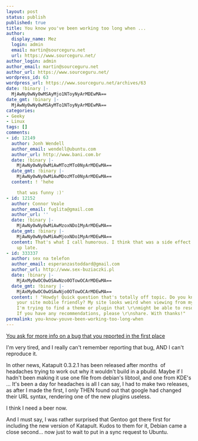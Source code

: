 ```yaml
---
layout: post
status: publish
published: true
title: You know you've been working too long when ...
author:
  display_name: Mez
  login: admin
  email: martin@sourceguru.net
  url: https://www.sourceguru.net/
author_login: admin
author_email: martin@sourceguru.net
author_url: https://www.sourceguru.net/
wordpress_id: 63
wordpress_url: https://www.sourceguru.net/archives/63
date: !binary |-
  MjAwNy0wNy0wMSAyMjo1NToyNyArMDEwMA==
date_gmt: !binary |-
  MjAwNy0wNy0wMSAyMTo1NToyNyArMDEwMA==
categories:
- Geeky
- Linux
tags: []
comments:
- id: 12149
  author: Jonh Wendell
  author_email: wendell@ubuntu.com
  author_url: http://www.bani.com.br
  date: !binary |-
    MjAwNy0wNy0wMiAwMTozMTo0NyArMDEwMA==
  date_gmt: !binary |-
    MjAwNy0wNy0wMiAwMDozMTo0NyArMDEwMA==
  content: ! 'hehe

    that was funny :)'
- id: 12152
  author: Connor Veale
  author_email: fuglita@gmail.com
  author_url: ''
  date: !binary |-
    MjAwNy0wNy0wMiAwMzoxNDo1MyArMDEwMA==
  date_gmt: !binary |-
    MjAwNy0wNy0wMiAwMjoxNDo1MyArMDEwMA==
  content: That's what I call humorous. I think that was a side effect of staying
    up late.
- id: 333337
  author: sex na telefon
  author_email: esperanzastoddard@gmail.com
  author_url: http://www.sex-buziaczki.pl
  date: !binary |-
    MjAxMy0wOC0wOSAwNzo0OTowOCArMDEwMA==
  date_gmt: !binary |-
    MjAxMy0wOC0wOSAwNjo0OTowOCArMDEwMA==
  content: ! "Howdy! Quick question that's totally off topic. Do you know how to make
    your site mobile friendly? My site looks weird when viewing from my iphone 4.
    I'm trying to find a theme or plugin that \r\nmight be able to resolve this problem.
    If you have any recommendations, please \r\nshare. With thanks!"
permalink: you-know-youve-been-working-too-long-when
---
```

<p><a href="https://bugs.launchpad.net/katapult/+bug/72405">You ask for more info on a bug that you reported in the first place</a></p>
<p>I'm very tired, and I really can't remember reporting that bug, AND I can't reproduce it.</p>
<p>In other news, Katapult 0.3.2.1 has been released after months  of headaches trying to work out why it wouldn't build in a pbuild. Maybe if I hadn't been making it use one file from debian's libtool, and one from KDE's ... It's been a day for headaches is all I can say, I had to make two releases, as after I made the first, I only THEN found out that google had changed their URL syntax, rendering one of the new plugins useless.</p>
<p>I think I need a beer now.</p>
<p>And I must say, I was rather surprised that Gentoo got there first for including the new version of Katapult. Kudos to them for it, Debian came a close second... now just to wait to put in a sync request to Ubuntu.</p>
